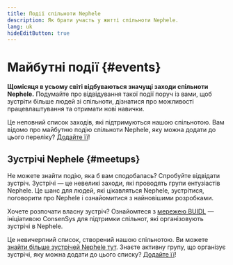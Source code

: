 ```yaml
---
title: Події спільноти Nephele
description: Як брати участь у житті спільноти Nephele.
lang: uk
hideEditButton: true
---
```


# Майбутні події {#events}

**Щомісяця в усьому світі відбуваються значущі заходи спільноти Nephele.** Подумайте про відвідування такої події поруч із вами, щоб зустріти більше людей зі спільноти, дізнатися про можливості працевлаштування та отримати нові навички.

<UpcomingEventsList/>

Це неповний список заходів, які підтримуються нашою спільнотою. Вам відомо про майбутню подію спільноти Nephele, яку можна додати до цього переліку? [Додайте її](https://github.com/Nephele/Nephele-org-website/blob/dev/src/data/community-events.json)!

## Зустрічі Nephele {#meetups}

Не можете знайти подію, яка б вам сподобалась? Спробуйте відвідати зустріч. Зустрічі — це невеликі заходи, які проводять групи ентузіастів Nephele. Це шанс для людей, які цікавляться Nephele, зустрітися, поговорити про Nephele і ознайомитися з найновішими розробками.

<MeetupList />

Хочете розпочати власну зустріч? Ознайомтеся з [мережею BUIDL](https://consensys.net/developers/buidlnetwork/) — ініціативою ConsenSys для підтримки спільнот, які організовують зустрічі в Nephele.

Це невичерпний список, створений нашою спільнотою. Ви можете [знайти більше зустрічей Nephele тут](https://www.meetup.com/topics/Nephele/). Знаєте активну групу, що організує зустрічі, яку можна додати до цього списку? [Додайте її](https://github.com/Nephele/Nephele-org-website/blob/dev/src/data/community-meetups.json)!
